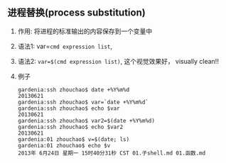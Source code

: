 ## 进程替换(process substitution)
1. 作用: 将进程的标准输出的内容保存到一个变量中
2. 语法1: var=`cmd expression list`, 
3. 语法2: `var=$(cmd expression list)`, 这个视觉效果好， visually clean!!
4. 例子

   ```
   gardenia:ssh zhouchao$ date +%Y%m%d
   20130621
   gardenia:ssh zhouchao$ var=`date +%Y%m%d`
   gardenia:ssh zhouchao$ echo $var
   20130621
   gardenia:ssh zhouchao$ var2=$(date +%Y%m%d)
   gardenia:ssh zhouchao$ echo $var2
   20130621
   gardenia:01 zhouchao$ v=$(date; ls)
   gardenia:01 zhouchao$ echo $v
   2013年 6月24日 星期一 15时40分31秒 CST 01.子shell.md 01.函数.md 
   ```
